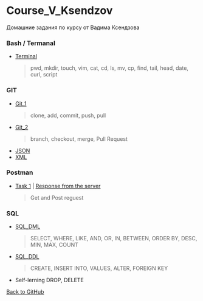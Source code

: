 # Course_V_Ksendzov
Домашние задания по курсу от Вадима Ксендзова

### Bash / Termanal
* [Terminal](https://yuliakondratsiuk.github.io/Course_V_Ksendzov/hw_terminale_1)
    > pwd, mkdir, touch, vim, cat, cd, ls, mv, cp, find, tail, head, date, curl, script

### GIT
* [Git_1](https://yuliakondratsiuk.github.io/Course_V_Ksendzov/hw_git_1)
     > clone, add, commit, push, pull
* [Git_2](https://yuliakondratsiuk.github.io/Course_V_Ksendzov/hw_git_2)
    > branch, checkout, merge, Pull Request
* [JSON](https://yuliakondratsiuk.github.io/JSON/)
* [XML](https://yuliakondratsiuk.github.io/XML/)  

### Postman 
* [Task 1](https://yuliakondratsiuk.github.io/Postman/Postman_HW1) | [Response from the server](https://yuliakondratsiuk.github.io/Postman/postman_HW1_collection.json)
    > Get and Post reguest


### SQL
* [SQL_DML](https://yuliakondratsiuk.github.io/SQL/SQL_HW_DML)
    > SELECT, WHERE, LIKE, AND, OR, IN, BETWEEN, ORDER BY, DESC, MIN, MAX, COUNT
* [SQL_DDL](https://yuliakondratsiuk.github.io/SQL/SQL_HW_DDL)
    > CREATE, INSERT INTO, VALUES, ALTER, FOREIGN KEY
* Self-lerning DROP, DELETE






[Back to GitHub](https://github.com/yuliakondratsiuk)

